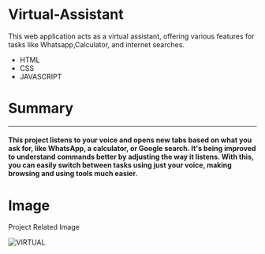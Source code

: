 # Virtual-Assistant
This web application acts as a virtual assistant, offering various features for tasks like Whatsapp,Calculator, and internet searches.
<ul>
  <li>HTML</li>
  <li>CSS</li>
  <li>JAVASCRIPT</li>
</ul>
<h1>Summary</h1>
<hr>
<h4>This project listens to your voice and opens new tabs based on what you ask for, like WhatsApp, a calculator, or Google search. It's being improved to understand commands better by adjusting the way it listens. With this, you can easily switch between tasks using just your voice, making browsing and using tools much easier.</h4>
<h1>Image</h1>
<p> Project Related Image </p>

![VIRTUAL](https://github.com/Bittu-kumar2003/Virtual-Assistant/assets/109884531/5373175e-ada9-4a2f-9f09-10592872a403)

